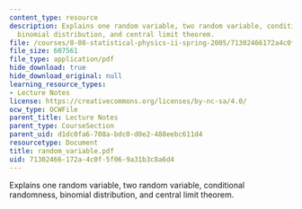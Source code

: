 ```yaml
---
content_type: resource
description: Explains one random variable, two random variable, conditional randomness,
  binomial distribution, and central limit theorem.
file: /courses/8-08-statistical-physics-ii-spring-2005/71302466172a4c0f5f069a31b3c8a6d4_random_variable.pdf
file_size: 607561
file_type: application/pdf
hide_download: true
hide_download_original: null
learning_resource_types:
- Lecture Notes
license: https://creativecommons.org/licenses/by-nc-sa/4.0/
ocw_type: OCWFile
parent_title: Lecture Notes
parent_type: CourseSection
parent_uid: d1dc0fa6-708a-bdc0-d0e2-488eebc611d4
resourcetype: Document
title: random_variable.pdf
uid: 71302466-172a-4c0f-5f06-9a31b3c8a6d4
---
```

Explains one random variable, two random variable, conditional randomness, binomial distribution, and central limit theorem.